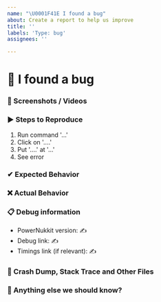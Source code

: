 ```yaml
---
name: "\U0001F41E I found a bug"
about: Create a report to help us improve
title: ''
labels: 'Type: bug'
assignees: ''

---
```


# 🐞 I found a bug

<!--
👉 This template is helpful, but you may erase everything if you can express the issue clearly
      Feel free to ask questions or start related discussion
-->

### 📸 Screenshots / Videos

<!-- ✍ If applicable, add screenshots or video recordings to help explain your problem -->

### ▶ Steps to Reproduce

<!--- ✍ Reliable steps which someone can use to reproduce the issue. -->

1. Run command '...'
2. Click on '....'
3. Put '....' at '...'
4. See error

### ✔ Expected Behavior

<!-- ✍ What would you expect to happen -->

### ❌ Actual Behavior

<!-- ✍ What actually happened -->

### 📋 Debug information

<!-- Use the 'debugpaste upload' and 'timings paste' command in PowerNukkit -->
<!-- You can get the version from the file name, the 'about' or 'debugpaste' command outputs -->

* PowerNukkit version: ✍
* Debug link: ✍
* Timings link (if relevant): ✍

### 💢 Crash Dump, Stack Trace and Other Files

<!-- ✍ Use https://hastebin.com for big logs or dumps -->

### 💬 Anything else we should know?

<!-- ✍ This is the perfect place to add any additional details -->

